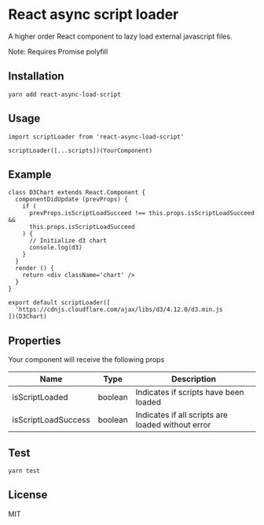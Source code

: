 # React async script loader

A higher order React component to lazy load external javascript files.

Note: Requires Promise polyfill

## Installation

````
yarn add react-async-load-script
````

## Usage

````
import scriptLoader from 'react-async-load-script'

scriptLoader([...scripts])(YourComponent)
````

## Example

````
class D3Chart extends React.Component {
  componentDidUpdate (prevProps) {
    if (
      prevProps.isScriptLoadSucceed !== this.props.isScriptLoadSucceed && 
      this.props.isScriptLoadSucceed
    ) {
      // Initialize d3 chart
      console.log(d3)
    }
  }
  render () {
    return <div className='chart' />
  }
}

export default scriptLoader([
  'https://cdnjs.cloudflare.com/ajax/libs/d3/4.12.0/d3.min.js
])(D3Chart)
````

## Properties

Your component will receive the following props

|Name|Type|Description|
|----|----|-----------|
|isScriptLoaded|boolean|Indicates if scripts have been loaded|
|isScriptLoadSuccess|boolean|Indicates if all scripts are loaded without error|

## Test

````
yarn test
````

## License

MIT